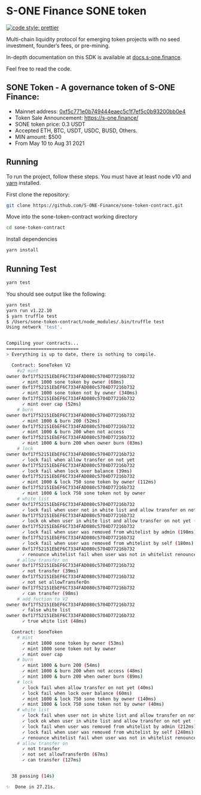 # S-ONE Finance SONE token

[![code style: prettier](https://img.shields.io/badge/code_style-prettier-ff69b4.svg?style=flat-square)](https://github.com/prettier/prettier)

Multi-chain liquidity protocol for emerging token projects with no seed investment, founder’s fees, or pre-mining.

In-depth documentation on this SDK is available at [docs.s-one.finance](http://docs.s-one.finance/).

Feel free to read the code.

## SONE Token - A governance token of S-ONE Finance: 
- Mainnet address: [0xf5c771e0b749444eaec5c1f7ef5c0b93200bb0e4](https://etherscan.io/token/0xf5c771e0b749444eaec5c1f7ef5c0b93200bb0e4)
- Token Sale Announcement: https://s-one.finance/
- SONE token price: 0.3 USDT
- Accepted ETH, BTC, USDT, USDC, BUSD, Others.
- MIN amount: $500
- From May 10 to Aug 31 2021

## Running

To run the project, follow these steps. You must have at least node v10 and [yarn](https://yarnpkg.com/) installed.

First clone the repository:

```sh
git clone https://github.com/S-ONE-Finance/sone-token-contract.git
```

Move into the sone-token-contract working directory

```sh
cd sone-token-contract
```

Install dependencies

```sh
yarn install
```

## Running Test

```sh
yarn test
```

You should see output like the following:

```sh
yarn test
yarn run v1.22.10
$ yarn truffle test
$ /Users/sone-token-contract/node_modules/.bin/truffle test
Using network 'test'.


Compiling your contracts...
===========================
> Everything is up to date, there is nothing to compile.

  Contract: SoneToken V2
    #v2 mint
owner 0xf17f52151EbEF6C7334FAD080c5704D77216b732
      ✓ mint 1000 sone token by owner (68ms)
owner 0xf17f52151EbEF6C7334FAD080c5704D77216b732
      ✓ mint 1000 sone token not by owner (340ms)
owner 0xf17f52151EbEF6C7334FAD080c5704D77216b732
      ✓ mint over cap (52ms)
    # burn
owner 0xf17f52151EbEF6C7334FAD080c5704D77216b732
      ✓ mint 1000 & burn 200 (52ms)
owner 0xf17f52151EbEF6C7334FAD080c5704D77216b732
      ✓ mint 1000 & burn 200 when not access
owner 0xf17f52151EbEF6C7334FAD080c5704D77216b732
      ✓ mint 1000 & burn 200 when owner burn (83ms)
    # lock
owner 0xf17f52151EbEF6C7334FAD080c5704D77216b732
      ✓ lock fail when allow transfer on not yet
owner 0xf17f52151EbEF6C7334FAD080c5704D77216b732
      ✓ lock fail when lock over balance (39ms)
owner 0xf17f52151EbEF6C7334FAD080c5704D77216b732
      ✓ mint 1000 & lock 750 sone token by owner (112ms)
owner 0xf17f52151EbEF6C7334FAD080c5704D77216b732
      ✓ mint 1000 & lock 750 sone token not by owner
    # white list
owner 0xf17f52151EbEF6C7334FAD080c5704D77216b732
      ✓ lock fail when user not in white list and allow transfer on not yet
owner 0xf17f52151EbEF6C7334FAD080c5704D77216b732
      ✓ lock ok when user in white list and allow transfer on not yet (113ms)
owner 0xf17f52151EbEF6C7334FAD080c5704D77216b732
      ✓ lock fail when user was removed from whitelist by admin (198ms)
owner 0xf17f52151EbEF6C7334FAD080c5704D77216b732
      ✓ lock fail when user was removed from whitelist by self (180ms)
owner 0xf17f52151EbEF6C7334FAD080c5704D77216b732
      ✓ renounce whitelist fail when user was not in whitelist renounce whitelist (38ms)
    # allow transfer on
owner 0xf17f52151EbEF6C7334FAD080c5704D77216b732
      ✓ not transfer (39ms)
owner 0xf17f52151EbEF6C7334FAD080c5704D77216b732
      ✓ not set allowTransferOn
owner 0xf17f52151EbEF6C7334FAD080c5704D77216b732
      ✓ can transfer (98ms)
    # add fuction to V2
owner 0xf17f52151EbEF6C7334FAD080c5704D77216b732
      ✓ false white list
owner 0xf17f52151EbEF6C7334FAD080c5704D77216b732
      ✓ true white list (48ms)

  Contract: SoneToken
    # mint
      ✓ mint 1000 sone token by owner (53ms)
      ✓ mint 1000 sone token not by owner
      ✓ mint over cap
    # burn
      ✓ mint 1000 & burn 200 (54ms)
      ✓ mint 1000 & burn 200 when not access (48ms)
      ✓ mint 1000 & burn 200 when owner burn (89ms)
    # lock
      ✓ lock fail when allow transfer on not yet (40ms)
      ✓ lock fail when lock over balance (60ms)
      ✓ mint 1000 & lock 750 sone token by owner (140ms)
      ✓ mint 1000 & lock 750 sone token not by owner (40ms)
    # white list
      ✓ lock fail when user not in white list and allow transfer on not yet (59ms)
      ✓ lock ok when user in white list and allow transfer on not yet (133ms)
      ✓ lock fail when user was removed from whitelist by admin (212ms)
      ✓ lock fail when user was removed from whitelist by self (248ms)
      ✓ renounce whitelist fail when user was not in whitelist renounce whitelist (47ms)
    # allow transfer on
      ✓ not transfer
      ✓ not set allowTransferOn (67ms)
      ✓ can transfer (127ms)


  38 passing (14s)

✨  Done in 27.21s.
```